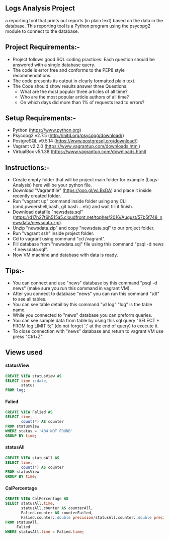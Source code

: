
## Logs Analysis Project
a reporting tool that prints out reports (in plain text) based on the data in the database. This reporting tool is a Python program using the psycopg2 module to connect to the database.

## Project Requirements:-
- Project follows good SQL coding practices: Each question should be answered with a single database query.  
- The code is error free and conforms to the PEP8 style recommendations.
- The code presents its output in clearly formatted plain text.
- The Code should show results answer three Questions:
    * What are the most popular three articles of all time?
    * Who are the most popular article authors of all time?
    * On which days did more than 1% of requests lead to errors? 

## Setup Requirements:-
- Python  (https://www.python.org)
- Psycopg2 v2.7.5  (http://initd.org/psycopg/download/)
- PostgreSQL v9.5.14  (https://www.postgresql.org/download/)
- Vagrant v2.2.0  (https://www.vagrantup.com/downloads.html) 
- VirtualBox v5.1.38  (https://www.vagrantup.com/downloads.html)

## Instructions:-
- Create empty folder that will be project main folder for example (Logs-Analysis) here will be your python file.
- Download "Vagrantfile" (https://goo.gl/wLBxDA) and place it inside recently created folder.
- Run "vagrant up" command inside folder using any CLI (cmd,pwoershell,bash, git bash ...etc) and wait till it finish.
- Download datafile "newsdata.sql" (https://d17h27t6h515a5.cloudfront.net/topher/2016/August/57b5f748_newsdata/newsdata.zip).
- Unzip "newsdata.zip" and copy "newsdata.sql" to our project folder.
- Run "vagrant ssh" inside project folder.
- Cd to vagrant using command "cd /vagrant". 
- Fill database from "newsdata.sql" file using this command "psql -d news -f newsdata.sql".
- Now VM machine and database with data is ready.

## Tips:-
- You can connect and use "news" database by this command "psql -d news" (make sure you run this command in vagrant VM).
- After you connect to database "news" you can run this command "\dt" to see all tables.
- You can see table detail by this command "\d log" "log" is the table name.
- While you connected to "news" database you can preform queries.
- You can see sample data from table by using this sql query "SELECT * FROM log LIMIT 5;" (do not forget ';' at the end of query) to execute it.
- To close connection with "news" database and return to vagrant VM use press "Ctrl+Z".

## Views used
#### statusView
````sql
CREATE VIEW statusView AS
SELECT time ::date,
       status
FROM log;
````

#### Falied
````sql
CREATE VIEW Falied AS
SELECT time,
       count(*) AS counter
FROM statusView
WHERE status = '404 NOT FOUND'
GROUP BY time;
````

#### statusAll
````sql
CREATE VIEW statusAll AS
SELECT time,
       count(*) AS counter
FROM statusView
GROUP BY time;
````

#### CalPercentage
````sql
CREATE VIEW CalPercentage AS
SELECT statusAll.time,
       statusAll.counter AS counterAll,
       Falied.counter AS counterFailed,
       Falied.counter::double precision/statusAll.counter::double precision * 100 AS FaliedPercentage
FROM statusAll,
     Falied
WHERE statusAll.time = Falied.time;
````
